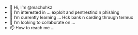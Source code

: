 - 👋 Hi, I’m @machuhkz
- 👀 I’m interested in ... exploit and pentrestind n phishing
- 🌱 I’m currently learning ... Hck bank n carding through termux
- 💞️ I’m looking to collaborate on ...
- 📫 How to reach me ...

<!---
machuhkz/machuhkz is a ✨ special ✨ repository because its `README.md` (this file) appears on your GitHub profile.
You can click the Preview link to take a look at your changes.
--->
